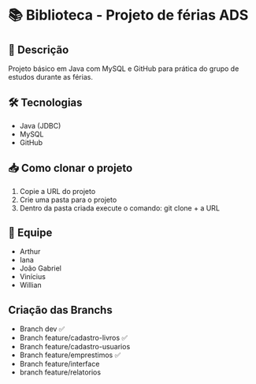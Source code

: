 # 📚 Biblioteca - Projeto de férias ADS

## 📌 Descrição
Projeto básico em Java com MySQL e GitHub para prática do grupo de estudos durante as férias.

## 🛠️ Tecnologias
- Java (JDBC)
- MySQL
- GitHub

## 📥 Como clonar o projeto
1. Copie a URL do projeto
2. Crie uma pasta para o projeto
3. Dentro da pasta criada execute o comando: git clone + a URL


## 🚀 Equipe
- Arthur
- Iana
- João Gabriel
- Vinícius
- Willian

## Criação das Branchs
- Branch dev ✅
- Branch feature/cadastro-livros ✅
- Branch feature/cadastro-usuarios
- Branch feature/emprestimos ✅
- Branch feature/interface
- branch feature/relatorios
